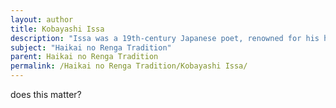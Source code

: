```yaml
---
layout: author
title: Kobayashi Issa
description: "Issa was a 19th-century Japanese poet, renowned for his haiku that often express a deep compassion for nature and all living beings, reflecting his personal struggles and the beauty of the natural world."
subject: "Haikai no Renga Tradition"
parent: Haikai no Renga Tradition
permalink: /Haikai no Renga Tradition/Kobayashi Issa/
---
```


does this matter?

